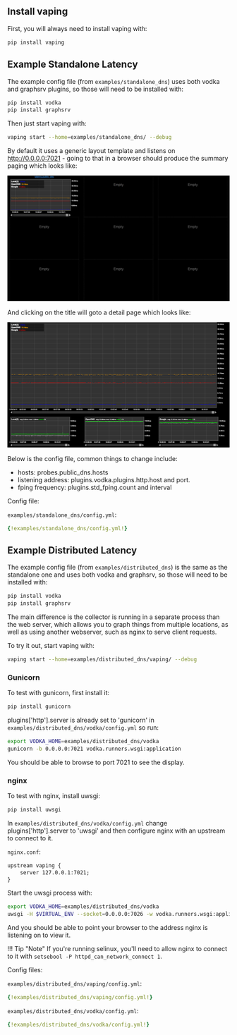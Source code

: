 
## Install vaping

First, you will always need to install vaping with:

```sh
pip install vaping
```

## Example Standalone Latency

The example config file (from `examples/standalone_dns`) uses both vodka and graphsrv plugins, so those will need to be installed with:

```sh
pip install vodka
pip install graphsrv
```


Then just start vaping with:

```sh
vaping start --home=examples/standalone_dns/ --debug
```

By default it uses a generic layout template and listens on http://0.0.0.0:7021 - going to that in a browser should produce the summary paging which looks like:

![Vaping](https://raw.githubusercontent.com/20c/vaping/master/docs/img/standalone_dns.png)

And clicking on the title will goto a detail page which looks like:

![Vaping](https://raw.githubusercontent.com/20c/vaping/master/docs/img/standalone_dns-detail.png)

Below is the config file, common things to change include:

- hosts: probes.public_dns.hosts
- listening address: plugins.vodka.plugins.http.host and port.
- fping frequency: plugins.std_fping.count and interval

Config file:

`examples/standalone_dns/config.yml`:
```yml
{!examples/standalone_dns/config.yml!}
```


## Example Distributed Latency

The example config file (from `examples/distributed_dns`) is the same as the standalone one and uses both vodka and graphsrv, so those will need to be installed with:

```sh
pip install vodka
pip install graphsrv
```

The main difference is the collector is running in a separate process than the
web server, which allows you to graph things from multiple locations, as well
as using another webserver, such as nginx to serve client requests.


To try it out, start vaping with:

```sh
vaping start --home=examples/distributed_dns/vaping/ --debug
```

### Gunicorn

To test with gunicorn, first install it:

```sh
pip install gunicorn
```

plugins['http'].server is already set to 'gunicorn' in
`examples/distributed_dns/vodka/config.yml` so run:

```sh
export VODKA_HOME=examples/distributed_dns/vodka
gunicorn -b 0.0.0.0:7021 vodka.runners.wsgi:application
```

You should be able to browse to port 7021 to see the display.


### nginx

To test with nginx, install uwsgi:

```sh
pip install uwsgi
```

In `examples/distributed_dns/vodka/config.yml` change plugins['http'].server
to 'uwsgi' and then configure nginx with an upstream to connect to it.

`nginx.conf`:
```
upstream vaping {
    server 127.0.0.1:7021;
}
```

Start the uwsgi process with:

```sh
export VODKA_HOME=examples/distributed_dns/vodka
uwsgi -H $VIRTUAL_ENV --socket=0.0.0.0:7026 -w vodka.runners.wsgi:application --enable-threads
```

And you should be able to point your browser to the address nginx is listening
on to view it.

!!! Tip "Note"
    If you're running selinux, you'll need to allow nginx to connect to it
    with `setsebool -P httpd_can_network_connect 1`.

Config files:

`examples/distributed_dns/vaping/config.yml`:
```yml
{!examples/distributed_dns/vaping/config.yml!}
```

`examples/distributed_dns/vodka/config.yml`:
```yml
{!examples/distributed_dns/vodka/config.yml!}
```
